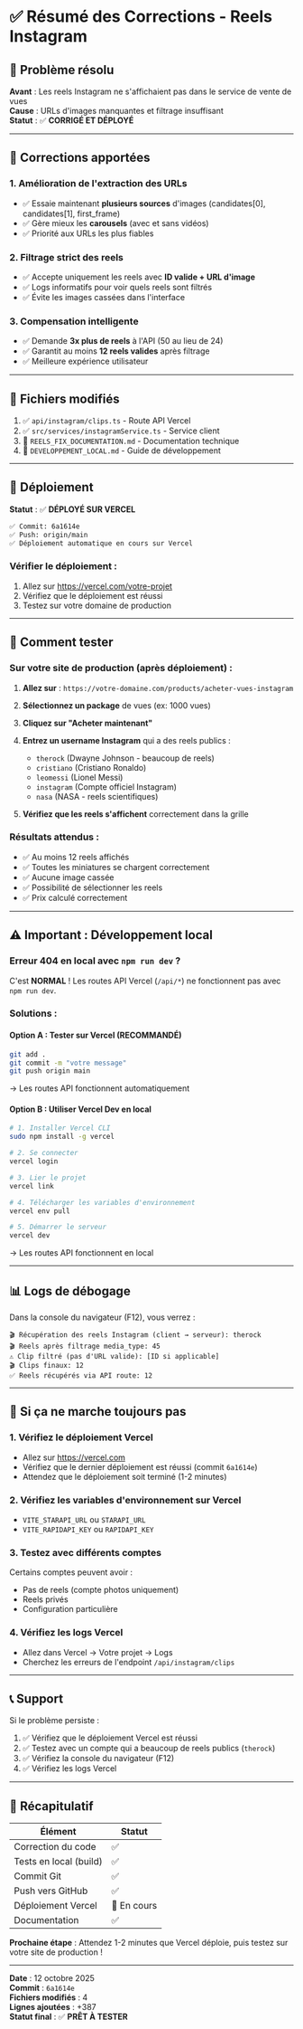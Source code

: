 # ✅ Résumé des Corrections - Reels Instagram

## 🎯 Problème résolu

**Avant** : Les reels Instagram ne s'affichaient pas dans le service de vente de vues  
**Cause** : URLs d'images manquantes et filtrage insuffisant  
**Statut** : ✅ **CORRIGÉ ET DÉPLOYÉ**

---

## 🔧 Corrections apportées

### 1. Amélioration de l'extraction des URLs
- ✅ Essaie maintenant **plusieurs sources** d'images (candidates[0], candidates[1], first_frame)
- ✅ Gère mieux les **carousels** (avec et sans vidéos)
- ✅ Priorité aux URLs les plus fiables

### 2. Filtrage strict des reels
- ✅ Accepte uniquement les reels avec **ID valide + URL d'image**
- ✅ Logs informatifs pour voir quels reels sont filtrés
- ✅ Évite les images cassées dans l'interface

### 3. Compensation intelligente
- ✅ Demande **3x plus de reels** à l'API (50 au lieu de 24)
- ✅ Garantit au moins **12 reels valides** après filtrage
- ✅ Meilleure expérience utilisateur

---

## 📁 Fichiers modifiés

1. ✅ `api/instagram/clips.ts` - Route API Vercel
2. ✅ `src/services/instagramService.ts` - Service client
3. 📝 `REELS_FIX_DOCUMENTATION.md` - Documentation technique
4. 📝 `DEVELOPPEMENT_LOCAL.md` - Guide de développement

---

## 🚀 Déploiement

**Statut** : ✅ **DÉPLOYÉ SUR VERCEL**

```bash
✅ Commit: 6a1614e
✅ Push: origin/main
✅ Déploiement automatique en cours sur Vercel
```

### Vérifier le déploiement :
1. Allez sur https://vercel.com/votre-projet
2. Vérifiez que le déploiement est réussi
3. Testez sur votre domaine de production

---

## 🧪 Comment tester

### Sur votre site de production (après déploiement) :

1. **Allez sur** : `https://votre-domaine.com/products/acheter-vues-instagram`

2. **Sélectionnez un package** de vues (ex: 1000 vues)

3. **Cliquez sur "Acheter maintenant"**

4. **Entrez un username Instagram** qui a des reels publics :
   - `therock` (Dwayne Johnson - beaucoup de reels)
   - `cristiano` (Cristiano Ronaldo)
   - `leomessi` (Lionel Messi)
   - `instagram` (Compte officiel Instagram)
   - `nasa` (NASA - reels scientifiques)

5. **Vérifiez que les reels s'affichent** correctement dans la grille

### Résultats attendus :
- ✅ Au moins 12 reels affichés
- ✅ Toutes les miniatures se chargent correctement
- ✅ Aucune image cassée
- ✅ Possibilité de sélectionner les reels
- ✅ Prix calculé correctement

---

## ⚠️ Important : Développement local

### Erreur 404 en local avec `npm run dev` ?

C'est **NORMAL** ! Les routes API Vercel (`/api/*`) ne fonctionnent pas avec `npm run dev`.

### Solutions :

#### Option A : Tester sur Vercel (RECOMMANDÉ)
```bash
git add .
git commit -m "votre message"
git push origin main
```
→ Les routes API fonctionnent automatiquement

#### Option B : Utiliser Vercel Dev en local
```bash
# 1. Installer Vercel CLI
sudo npm install -g vercel

# 2. Se connecter
vercel login

# 3. Lier le projet
vercel link

# 4. Télécharger les variables d'environnement
vercel env pull

# 5. Démarrer le serveur
vercel dev
```
→ Les routes API fonctionnent en local

---

## 📊 Logs de débogage

Dans la console du navigateur (F12), vous verrez :

```
🎬 Récupération des reels Instagram (client → serveur): therock
🎬 Reels après filtrage media_type: 45
⚠️ Clip filtré (pas d'URL valide): [ID si applicable]
🎬 Clips finaux: 12
✅ Reels récupérés via API route: 12
```

---

## 🐛 Si ça ne marche toujours pas

### 1. Vérifiez le déploiement Vercel
- Allez sur https://vercel.com
- Vérifiez que le dernier déploiement est réussi (commit `6a1614e`)
- Attendez que le déploiement soit terminé (1-2 minutes)

### 2. Vérifiez les variables d'environnement sur Vercel
- `VITE_STARAPI_URL` ou `STARAPI_URL`
- `VITE_RAPIDAPI_KEY` ou `RAPIDAPI_KEY`

### 3. Testez avec différents comptes
Certains comptes peuvent avoir :
- Pas de reels (compte photos uniquement)
- Reels privés
- Configuration particulière

### 4. Vérifiez les logs Vercel
- Allez dans Vercel → Votre projet → Logs
- Cherchez les erreurs de l'endpoint `/api/instagram/clips`

---

## 📞 Support

Si le problème persiste :

1. ✅ Vérifiez que le déploiement Vercel est réussi
2. ✅ Testez avec un compte qui a beaucoup de reels publics (`therock`)
3. ✅ Vérifiez la console du navigateur (F12)
4. ✅ Vérifiez les logs Vercel

---

## 🎉 Récapitulatif

| Élément | Statut |
|---------|--------|
| Correction du code | ✅ |
| Tests en local (build) | ✅ |
| Commit Git | ✅ |
| Push vers GitHub | ✅ |
| Déploiement Vercel | 🔄 En cours |
| Documentation | ✅ |

**Prochaine étape** : Attendez 1-2 minutes que Vercel déploie, puis testez sur votre site de production !

---

**Date** : 12 octobre 2025  
**Commit** : `6a1614e`  
**Fichiers modifiés** : 4  
**Lignes ajoutées** : +387  
**Statut final** : ✅ **PRÊT À TESTER**

